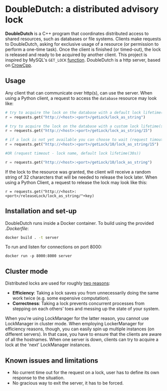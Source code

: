 # DoubleDutch: a distributed advisory lock

**DoubleDutch** is a C++ program that coordinates distributed access to shared resources, such as databases or file systems. Clients make requests to DoubleDutch, asking for exclusive usage of a resource (or permission to perform a one-time task). Once the client is finished (or timed-out), the lock is released and ready to be acquired by another client. This project is inspired by MySQL's `GET_LOCK` [function](https://dev.mysql.com/doc/refman/5.7/en/locking-functions.html#function_get-lock). DoubleDutch is a http server, based on [CrowCpp](https://github.com/CrowCpp/crow/tree/master). 


## Usage
Any client that can communicate over http(s), can use the server. When using a Python client, a request to access the `database` resource may look like:
```python
# try to acquire the lock on the database with a default lock lifetime(30s)
r = requests.get("http://<host>:<port>/getLock/lock_as_string")

# try to acquire the lock on the database with a custom lock lifetime(seconds)
r = requests.get("http://<host>:<port>/getLock/lock_as_string/15")

# if a lock is not yet available you can choose to wait (request timout - lock name - lock lifetime)
r = requests.get("http://<host>:<port>/getLock/10/lock_as_string/15")

#OR (request timeout - lock name, default lock lifetime(30s))

r = requests.get("http://<host>:<port>/getLock/10/lock_as_string")


```
 If the lock to the resource was granted, the client will receive a random string of 32 chararcters that will be needed to release the lock later.
 When using a Python Client, a request to release the lock may look like this:
```
r = requests.get("http://<host>:<port>/releaseLock/lock_as_string/"+key)
```
  
## Installation and set-up
DoubleDutch runs inside a Docker container. To build using the provided _.Dockerfile_:
```bash
docker build . -t server
```
To run and listen for connections on port 8000:
```
docker run -p 8000:8000 server
```


## Cluster mode
Distributed locks are used for roughly [two reasons](https://martin.kleppmann.com/2016/02/08/how-to-do-distributed-locking.html):
- **Efficiency**: Taking a lock saves you from unnecessarily doing the same work twice (e.g. some expensive computation).
- **Correctness**: Taking a lock prevents concurrent processes from stepping on each others’ toes and messing up the state of your system.  

When you're using LockManager for the latter reason, you cannot use LockManager in cluster mode. When employing LockerManager for efficiency reasons, though, you can easily spin up multiple instances (on different servers). In that case, you have to ensure that the clients are aware of all the hostnames. When one server is down, clients can try to acquire a lock at the 'next' LockManager instances. 

## Known issues and limitations
- No current time out for the request on a lock, user has to define its own response to the situation.
- No gracious way to exit the server, it has to be forced.
